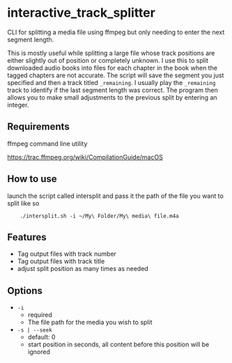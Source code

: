# interactive_track_splitter
CLI for splitting a media file using ffmpeg but only needing to enter the next segment length. 

This is mostly useful while splitting a large file whose track positions are either slightly out of position or completely unknown. I use this to split downloaded audio books into files for each chapter in the book when the tagged chapters are not accurate. The script will save the segment you just specified and then a track titled `_remaining`. I usually play the `_remaining` track to identify if the last segment length was correct. The program then allows you to make small adjustments to the previous split by entering an integer.

## Requirements
ffmpeg command line utility

https://trac.ffmpeg.org/wiki/CompilationGuide/macOS

## How to use
launch the script called intersplit and pass it the path of the file you want to split like so
```shell
    ./intersplit.sh -i ~/My\ Folder/My\ media\ file.m4a
```

## Features
- Tag output files with track number
- Tag output files with track title
- adjust split position as many times as needed

## Options
- `-i`
    - required
    - The file path for the media you wish to split
- `-s | --seek`
    - default: 0
    - start position in seconds, all content before this position will be ignored
